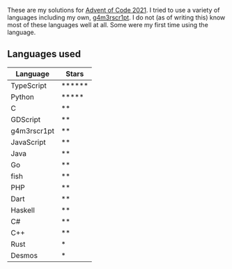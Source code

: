 These are my solutions for [Advent of Code 2021](https://adventofcode.com/2021). I tried to use a variety of languages including my own, [g4m3rscr1pt](https://github.com/kowasaur/g4m3rscr1pt). I do not (as of writing this) know most of these languages well at all. Some were my first time using the language.

## Languages used

| Language    | Stars        |
| ----------- | ------------ |
| TypeScript  | \*\*\*\*\*\* |
| Python      | \*\*\*\*\*   |
| C           | \*\*         |
| GDScript    | \*\*         |
| g4m3rscr1pt | \*\*         |
| JavaScript  | \*\*         |
| Java        | \*\*         |
| Go          | \*\*         |
| fish        | \*\*         |
| PHP         | \*\*         |
| Dart        | \*\*         |
| Haskell     | \*\*         |
| C#          | \*\*         |
| C++         | \*\*         |
| Rust        | \*           |
| Desmos      | \*           |
